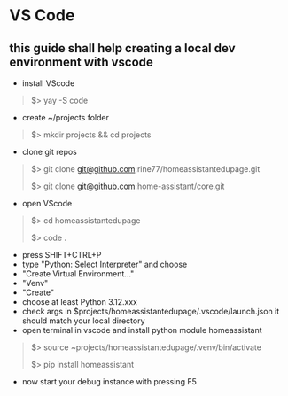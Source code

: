 # VS Code
## this guide shall help creating a local dev environment with vscode

* install VScode
> $> yay -S code
* create ~/projects folder
> $> mkdir projects && cd projects
* clone git repos
> $> git clone git@github.com:rine77/homeassistantedupage.git
>
> $> git clone git@github.com:home-assistant/core.git
* open VScode
> $> cd homeassistantedupage
>
> $> code .
* press SHIFT+CTRL+P
* type "Python: Select Interpreter" and choose
* "Create Virtual Environment..."
* "Venv"
* "Create"
* choose at least Python 3.12.xxx
* check args in $projects/homeassistantedupage/.vscode/launch.json it should match your local directory
* open terminal in vscode and install python module homeassistant
> $> source ~projects/homeassistantedupage/.venv/bin/activate
> 
> $> pip install homeassistant
* now start your debug instance with pressing F5
